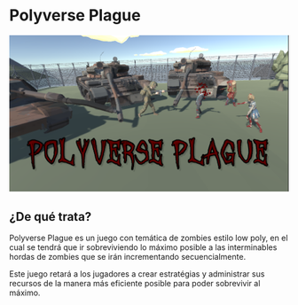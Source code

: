 # Polyverse Plague
![Logo de GitHub](src/GameImage.PNG)
## ¿De qué trata?
Polyverse Plague es un juego con temática de zombies estilo low poly, en el cual se tendrá que ir sobreviviendo lo máximo posible a las interminables hordas de zombies que se irán incrementando secuencialmente.

Este juego retará a los jugadores a crear estratégias y administrar sus recursos de la manera más eficiente posible para poder sobrevivir al máximo. 
